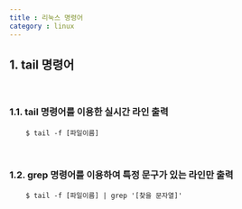 ```yaml
---
title : 리눅스 명령어
category : linux
---
```


## 1. tail 명령어

<br>

### 1.1. tail 명령어를 이용한 실시간 라인 출력

~~~
	$ tail -f [파일이름]
~~~

<br>

### 1.2. grep 명령어를 이용하여 특정 문구가 있는 라인만 출력

```
	$ tail -f [파일이름] | grep '[찾을 문자열]'
```
